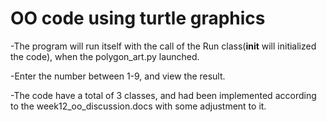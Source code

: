 # OO code using turtle graphics

-The program will run itself with the call of the Run class(__init__ will initialized the code), when the polygon_art.py launched.

-Enter the number between 1-9, and view the result.

-The code have a total of 3 classes, and had been implemented according to the week12_oo_discussion.docs with some adjustment to it.

